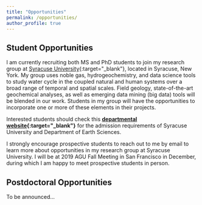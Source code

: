 ```yaml
---
title: "Opportunities"
permalink: /opportunities/
author_profile: true
---
```


## Student Opportunities
I am currently recruiting both MS and PhD students to join my research group at [Syracuse University](http://thecollege.syr.edu/people/faculty/pages/ear/Wen-Tao.html){:target="_blank"}, located in Syracuse, New York. My group uses noble gas, hydrogeochemistry, and data science tools to study water cycle in the coupled natural and human systems over a broad range of temporal and spatial scales. Field geology, state-of-the-art geochemical analyses, as well as emerging data mining (big data) tools will be blended in our work. Students in my group will have the opportunities to incorporate one or more of these elements in their projects.

Interested students should check this **[departmental website](http://earthsciences.syr.edu/academics/g-program.html){:target="_blank"}** for the admission requirements of Syracuse University and Department of Earth Sciences.

I strongly encourage prospective students to reach out to me by email to learn more about opportunities in my research group at Syracuse University. I will be at 2019 AGU Fall Meeting in San Francisco in December, during which I am happy to meet prospective students in person.

## Postdoctoral Opportunities

To be announced...
